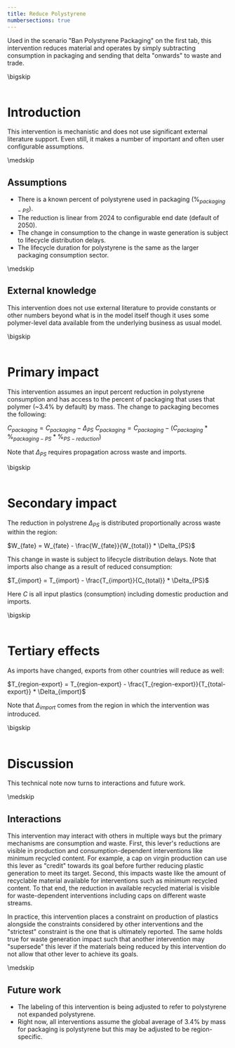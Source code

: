 ```yaml
---
title: Reduce Polystyrene
numbersections: true
---
```

Used in the scenario "Ban Polystyrene Packaging" on the first tab, this intervention reduces material and operates by simply subtracting consumption in packaging and sending that delta "onwards" to waste and trade.

\bigskip
<br>
<br>

# Introduction
This intervention is mechanistic and does not use significant external literature support. Even still, it makes a number of important and often user configurable assumptions.

\medskip
<br>

## Assumptions

- There is a known percent of polystyrene used in packaging ($\%_{packaging-PS}$).
- The reduction is linear from 2024 to configurable end date (default of 2050).
- The change in consumption to the change in waste generation is subject to lifecycle distribution delays.
- The lifecycle duration for polystyrene is the same as the larger packaging consumption sector. 

\medskip
<br>

## External knowledge
This intervention does not use external literature to provide constants or other numbers beyond what is in the model itself though it uses some polymer-level data available from the underlying business as usual model.

\bigskip
<br>
<br>

# Primary impact
This intervention assumes an input percent reduction in polystyrene consumption and has access to the percent of packaging that uses that polymer (~3.4% by default) by mass. The change to packaging becomes the following:

$C_{packaging} = C_{packaging} - \Delta_{PS}$
$C_{packaging} = C_{packaging} - (C_{packaging} * \%_{packaging-PS} * \%_{PS-reduction})$

Note that $\Delta_{PS}$ requires propagation across waste and imports.

\bigskip
<br>
<br>

# Secondary impact
The reduction in polystrene $\Delta_{PS}$ is distributed proportionally across waste within the region:

$W_{fate} = W_{fate} - \frac{W_{fate}}{W_{total}} * \Delta_{PS}$

This change in waste is subject to lifecycle distribution delays. Note that imports also change as a result of reduced consumption:

$T_{import} = T_{import} - \frac{T_{import}}{C_{total}} * \Delta_{PS}$

Here $C$ is all input plastics (consumption) including domestic production and imports.

\bigskip
<br>
<br>

# Tertiary effects
As imports have changed, exports from other countries will reduce as well:

$T_{region-export} = T_{region-export} - \frac{T_{region-export}}{T_{total-export}} * \Delta_{import}$

Note that $\Delta_{import}$ comes from the region in which the intervention was introduced.

\bigskip
<br>
<br>

# Discussion
This technical note now turns to interactions and future work.

\medskip
<br>

## Interactions
This intervention may interact with others in multiple ways but the primary mechanisms are consumption and waste. First, this lever's reductions are visible in production and consumption-dependent interventions like minimum recycled content. For example, a cap on virgin production can use this lever as "credit" towards its goal before further reducing plastic generation to meet its target. Second, this impacts waste like the amount of recyclable material available for interventions such as minimum recycled content. To that end, the reduction in available recycled material is visible for waste-dependent interventions including caps on different waste streams.

In practice, this intervention places a constraint on production of plastics alongside the constraints considered by other interventions and the "strictest" constraint is the one that is ultimately reported. The same holds true for waste generation impact such that another intervention may "supersede" this lever if the materials being reduced by this intervention do not allow that other lever to achieve its goals.

\medskip
<br>

## Future work

 - The labeling of this intervention is being adjusted to refer to polystyrene not expanded polystyrene.
 - Right now, all interventions assume the global average of 3.4% by mass for packaging is polystyrene but this may be adjusted to be region-specific.